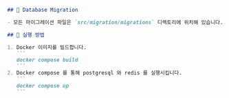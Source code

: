 ````markdown
## 📂 Database Migration

- 모든 마이그레이션 파일은 `src/migration/migrations` 디렉토리에 위치해 있습니다.

## 🚀 실행 방법

1. Docker 이미지를 빌드합니다.
   ```
   docker compose build
   ```
2. Docker compose 를 통해 postgresql 와 redis 를 실행시킵니다.
   ```
   docker compose up
   ```
````
